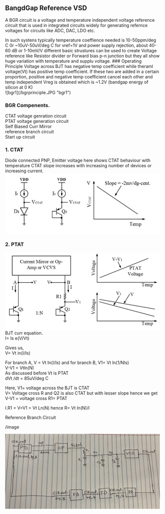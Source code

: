 
## BangdGap Reference VSD

A BGR circuit is a voltage and temperature independent voltage reference circuit that is used in integrated circuits widely for generating refernce voltages for circuits like ADC, DAC, LDO etc.
<p> In such systens typically temperature coeffience needed is 10-50ppm/deg C  0r ~10uV-50uV/deg C for vref=1V and power supply rejection, about 40-60 dB or 1-10mV/V
different basic strustures can be used to create Voltage reference like Resistor divider or  Forward bias p-n junction but they all show huge variation with temperature and supplu voltage.
###      Operating Principle
Voltage across BJT has negative temp coefficient while theraml voltage(Vt) has positive temp coefficient. If these two are added in a certain proportion, positive and negative temp coefficient cancel each other and temp independent Vreg is obtained which is ~1.2V (bandgap energy of silicon at 0 K)  <br>
![bgr1](/bgrprinciple.JPG "bgr1")   
  
  
###  BGR Compenents.
  CTAT voltage genration circuit <br>
  PTAT voltage generation circuit <br>
  Self Biased Curr Mirror <br>
  reference branch circuit <br>
  Start up circuit <br>
  

  
  
  
 ### 1. CTAT
  Diode connected PNP, Emitter voltage here shows CTAT behaviour with temperature
CTAT slope increases with increasing number of devices or increasing current. <br>
![ctat](/ctat.JPG "ctat1")

###   2. PTAT
 ![ptat](ptat.JPG "ptat1")
BJT curr equation. <br>
I= Is e(V/Vt) <br>

Gives us, <br>
V= Vt in(I/Is)   <br>

For branch A, V = Vt ln(I/Is)  and for branch B, V1= Vt ln(1/NIs) <br>
V-V1 = Vtln(N)   <br>
As discussed before Vt is PTAT  <br> 
dVt /dt = 85uV/deg C   <br>

Here, V1= voltage across the BJT is CTAT   <br>
V= Voltage cross R and Q2 is also CTAT but with lesser slope
hence we get V-V1 = voltage cross R1= PTAT

I.R1 = V=V1  = Vt Ln(N)
hence R= Vt ln(N)/I

Reference Branch Circuit

/image







![Test](/2.JPG "hello")
